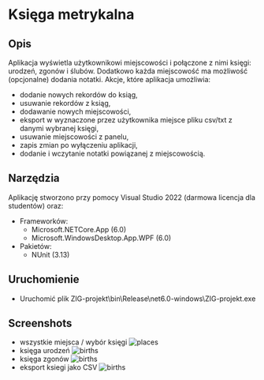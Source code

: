 # Księga metrykalna
## Opis
Aplikacja wyświetla użytkownikowi miejscowości i połączone z nimi księgi: urodzeń, zgonów i ślubów. Dodatkowo każda miejscowość ma możliwość (opcjonalne) dodania notatki. 
Akcje, które aplikacja umożliwia:
- dodanie nowych rekordów do ksiąg,
- usuwanie rekordów z ksiąg,
- dodawanie nowych miejscowości,
- eksport w wyznaczone przez użytkownika miejsce pliku csv/txt z danymi wybranej księgi,
- usuwanie miejscowości z panelu,
- zapis zmian po wyłączeniu aplikacji,
- dodanie i wczytanie notatki powiązanej z miejscowością.

## Narzędzia

Aplikację stworzono przy pomocy Visual Studio 2022 (darmowa licencja dla studentów) oraz:
- Frameworków:
    - Microsoft.NETCore.App (6.0)
    - Microsoft.WindowsDesktop.App.WPF (6.0)
- Pakietów:
    - NUnit (3.13)

## Uruchomienie
- Uruchomić plik ZIG-projekt\bin\Release\net6.0-windows\ZIG-projekt.exe

## Screenshots
- wszystkie miejsca / wybór księgi
![places](https://i.imgur.com/Cu6hqv9.png)
- księga urodzeń
![births](https://i.imgur.com/z8ZkHVI.png)
- księga zgonów 
![births](https://i.imgur.com/fwYr5cQ.png)
- eksport ksiegi jako CSV 
![births](https://i.imgur.com/76ieF64.png)


